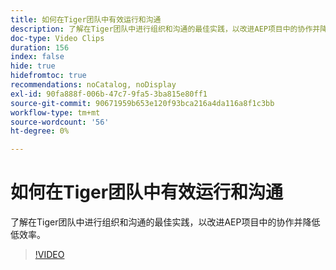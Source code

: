 ```yaml
---
title: 如何在Tiger团队中有效运行和沟通
description: 了解在Tiger团队中进行组织和沟通的最佳实践，以改进AEP项目中的协作并降低低效率。
doc-type: Video Clips
duration: 156
index: false
hide: true
hidefromtoc: true
recommendations: noCatalog, noDisplay
exl-id: 90fa888f-006b-47c7-9fa5-3ba815e80ff1
source-git-commit: 90671959b653e120f93bca216a4da116a8f1c3bb
workflow-type: tm+mt
source-wordcount: '56'
ht-degree: 0%

---
```


# 如何在Tiger团队中有效运行和沟通

了解在Tiger团队中进行组织和沟通的最佳实践，以改进AEP项目中的协作并降低低效率。

<!-- 62_S926_3442625_155_how-to-operate-and-communicate-effectively-in-tiger-teams -->
>[!VIDEO](https://video.tv.adobe.com/v/3460227/?learn=on&enablevpops=true&captions=chi_hans)
